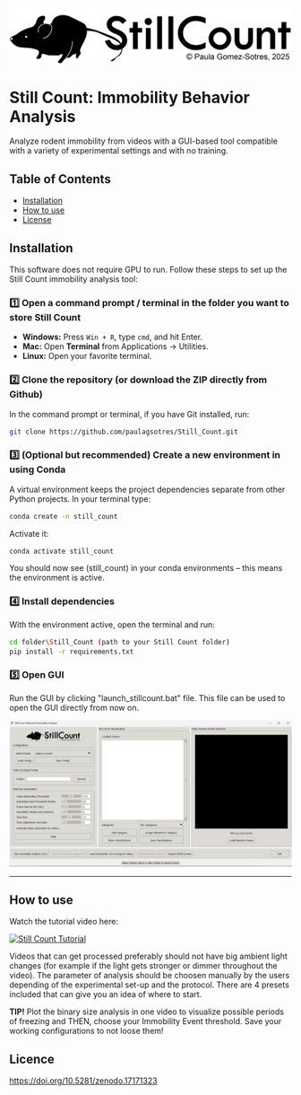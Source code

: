![Still Count Logo](https://raw.githubusercontent.com/paulagsotres/Still_Count/master/Still_count_logo.png)
# Still Count: Immobility Behavior Analysis
Analyze rodent immobility from videos with a GUI-based tool compatible with a variety of experimental settings and with no training.
## Table of Contents
- [Installation](#installation)
- [How to use](#howto)
- [License](#license)
  
## Installation

This software does not require GPU to run. Follow these steps to set up the Still Count immobility analysis tool:


### 1️⃣ Open a command prompt / terminal in the folder you want to store Still Count

- **Windows:** Press `Win + R`, type `cmd`, and hit Enter.  
- **Mac:** Open **Terminal** from Applications → Utilities.  
- **Linux:** Open your favorite terminal.

### 2️⃣ Clone the repository (or download the ZIP directly from Github)

In the command prompt or terminal, if you have Git installed, run:

```bash
git clone https://github.com/paulagsotres/Still_Count.git
```


### 3️⃣ (Optional but recommended) Create a new environment in using Conda

A virtual environment keeps the project dependencies separate from other Python projects. In your terminal type:
```bash
conda create -n still_count
```
Activate it:
```bash
conda activate still_count
```
You should now see (still_count) in your conda environments – this means the environment is active.



### 4️⃣ Install dependencies

With the environment active, open the terminal and run:
``` bash
cd folder\Still_Count (path to your Still Count folder)
pip install -r requirements.txt
```

### 5️⃣ Open GUI

Run the GUI by clicking "launch_stillcount.bat" file. This file can be used to open the GUI directly from now on. 

![GUI preview](https://github.com/paulagsotres/Resources/blob/main/screenshot1.png?raw=true)

----
## How to use

Watch the tutorial video here:  

[![Still Count Tutorial](https://img.youtube.com/vi/mXGWnG6s_rs/0.jpg)](https://youtu.be/mXGWnG6s_rs)

Videos that can get processed preferably should not have big ambient light changes (for example if the light gets stronger or dimmer throughout the video). The parameter of analysis should be choosen manually by the users depending of the experimental set-up and the protocol. There are 4 presets included that can give you an idea of where to start. 

**TIP!** Plot the binary size analysis in one video to visualize possible periods of freezing and THEN, choose your Immobility Event threshold. Save your working configurations to not loose them!

## Licence
https://doi.org/10.5281/zenodo.17171323
